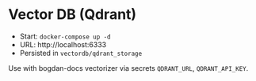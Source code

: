 # Vector DB (Qdrant)

- Start: `docker-compose up -d`
- URL: http://localhost:6333
- Persisted in `vectordb/qdrant_storage`

Use with bogdan-docs vectorizer via secrets `QDRANT_URL`, `QDRANT_API_KEY`.
